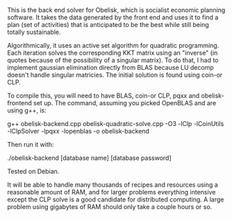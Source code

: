 This is the back end solver for Obelisk, which is socialist economic planning software.
It takes the data generated by the front end and uses it to find a plan (set of activities)
that is anticipated to be the best while still being totally sustainable.

Algorithmically, it uses an active set algorithm for quadratic programming. Each iteration solves the corresponding
KKT matrix using an "inverse" (in quotes because of the possibility of a singular matrix). To do that, I had to implement
gaussian elimination directly from BLAS because LU decomp doesn't handle singular matricies. The initial solution
is found using coin-or CLP.

To compile this, you will need to have BLAS, coin-or CLP, pqxx and obelisk-frontend set up. 
The command, assuming you picked OpenBLAS and are using g++, is:

g++ obelisk-backend.cpp obelisk-quadratic-solve.cpp -O3 -lClp -lCoinUtils -lClpSolver -lpqxx -lopenblas -o obelisk-backend

Then run it with:

./obelisk-backend [database name] [database password]

Tested on Debian.

It will be able to handle many thousands of recipes and resources using a reasonable amount of RAM, and
for larger problems everything intensive except the CLP solve is a good candidate for distributed computing. A large
problem using gigabytes of RAM should only take a couple hours or so.
